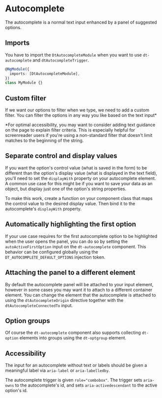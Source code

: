 # Autocomplete

The autocomplete is a normal text input enhanced by a panel of suggested
options.

<ba-live-example name="DefaultAutocompleteExample"></ba-live-example>

## Imports

You have to import the `DtAutocompleteModule` when you want to use
`dt-autocomplete` and `dtAutocompleteTrigger`.

```typescript
@NgModule({
  imports: [DtAutocompleteModule],
})
class MyModule {}
```

## Custom filter

If we want our options to filter when we type, we need to add a custom filter.
You can filter the options in any way you like based on the text input\*

\*For optimal accessibility, you may want to consider adding text guidance on
the page to explain filter criteria. This is especially helpful for screenreader
users if you're using a non-standard filter that doesn't limit matches to the
beginning of the string.

<ba-live-example name="AutocompleteCustomFilterExample"></ba-live-example>

## Separate control and display values

If you want the option's control value (what is saved in the form) to be
different than the option's display value (what is displayed in the text field),
you'll need to set the `displayWith` property on your autocomplete element. A
common use case for this might be if you want to save your data as an object,
but display just one of the option's string properties.

To make this work, create a function on your component class that maps the
control value to the desired display value. Then bind it to the autocomplete's
`displayWith` property.

<ba-live-example name="AutocompleteControlValuesExample"></ba-live-example>

## Automatically highlighting the first option

If your use case requires for the first autocomplete option to be highlighted
when the user opens the panel, you can do so by setting the
`autoActiveFirstOption` input on the `dt-autocomplete` component. This behavior
can be configured globally using the `DT_AUTOCOMPLETE_DEFAULT_OPTIONS` injection
token.

<ba-live-example name="AutocompleteHighlightFirstOptionExample"></ba-live-example>

## Attaching the panel to a different element

By default the autocomplete panel will be attached to your input element,
however in some cases you may want it to attach to a different container
element. You can change the element that the autocomplete is attached to using
the `dtAutocompleteOrigin` directive together with the
`dtAutocompleteConnectedTo` input.

<ba-live-example name="AutocompleteAttachDifferentElementExample"></ba-live-example>

## Option groups

Of course the `dt-autocomplete` component also supports collecting `dt-option`
elements into groups using the `dt-optgroup` element.

<ba-live-example name="AutocompleteGroupsExample"></ba-live-example>

## Accessibility

The input for an autocomplete without text or labels should be given a
meaningful label via `aria-label` or `aria-labelledby`.

The autocomplete trigger is given `role="combobox"`. The trigger sets
`aria-owns` to the autocomplete's id, and sets `aria-activedescendant` to the
active option's id.
